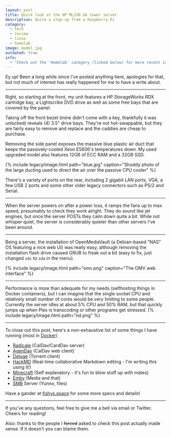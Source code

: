 ```yaml
---
layout: post
title: Quick look at the HP ML330 G6 tower server
description: Quite a step-up from a Raspberry Pi
category:
  - tech
  - review
  - linux
  - homelab
image: model.jpg
outdated: true
info:
  - "Check out the 'Homelab' category (linked below) for more recent information!"
---
```


Ey up! Been a long while since I've posted anything here, apologies for that, but not much of interest has really happened for me to have a write about.

---

Right, so starting at the front, my unit features a HP StorageWorks RDX cartridge bay, a Lightscribe DVD drive as well as some free bays that are covered by the panel.

Taking off the front bezel (mine didn't come with a key, thankfully it was unlocked) reveals (4) 3.5" drive bays. They're not hot-swappable, but they are fairly easy to remove and replace and the caddies are cheap to purchase.

Removing the side panel exposes the massive blue plastic air duct that keeps the passively-cooled Xeon E5606's temperatures down. My used upgraded model also features 12GB of ECC RAM and a 32GB SSD.

{% include legacy/image.html path="blue.jpg" caption="Shoddy photo of the large ducting used to direct the air over the passive CPU cooler" %}

There's a variety of ports on the rear, including 2 gigabit LAN ports, VGA, a few USB 2 ports and some other older legacy connectors such as PS/2 and Serial.

---

When the server powers on after a power loss, it ramps the fans up to max speed, presumably to check they work alright. They do sound like jet engines, but once the server POSTs they calm down quite a bit. While not whisper quiet, the server is considerably quieter than other servers I've been around.

---

Being a server, the installation of OpenMediaVault (a Debian-based "NAS" OS featuring a nice web UI) was really easy, although removing the installation flash drive caused GRUB to freak out a bit (easy to fix, just changed `sdc` to `sda` in the menu).

{% include legacy/image.html path="omv.png" caption="The OMV web interface" %}

---

Performance is more than adequate for my needs (selfhosting things in Docker containers), but I can imagine that the single socket CPU and relatively small number of cores would be very limiting to some people.
Currently the server idles at about 5% CPU and 50% RAM, but that quickly jumps up when Plex is transcoding or other programs get stressed.
{% include legacy/image.html path="nd.png" %}

---

To close out this post, here's a non-exhaustive list of some things I have running (most in [Docker](https://www.docker.com/))

- [Radicale](http://radicale.org/) (CalDav/CardDav server)
- [AgenDav](http://agendav.org/) (CalDav web client)
- [Deluge](http://www.deluge-torrent.org/) (Torrent client)
- [HackMD](https://hackmd.io/) (Real-time collaborative Markdown editing - I'm writing this using it!)
- [Minecraft](https://minecraft.net/) (Self explanatory - it's fun to blow stuff up with mates)
- [Emby](https://emby.media) (Media and that)
- [SMB](https://en.wikipedia.org/wiki/Server_Message_Block) Server (Yunno, files)

Have a gander at [fishys.space](https://fishys.space) for some more specs and details!

---

If you've any questions, feel free to give me a bell via email or Twitter.
Cheers for reading!

Also: thanks to the people I ~~forced~~ asked to check this post actually made sense. If it doesn't you can blame them.
